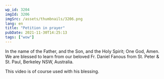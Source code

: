 ```yaml
---
wp_id: 3204
imgId: 3206
imgSrc: /assets/thumbnails/3206.png
lang: en
title: "Petition in prayer"
pubDate: 2021-11-30T14:25:13
tags: ["wow"]
---
```


<!-- page: 6 -->

<p>In the name of the Father, and the Son, and the Holy Spirit; One God, Amen. We are blessed to learn from our beloved Fr. Daniel Fanous from St. Peter &amp; St. Paul, Berkeley NSW, Australia.</p>
<p>This video is of course used with his blessing.</p>
<p>&nbsp;</p>
